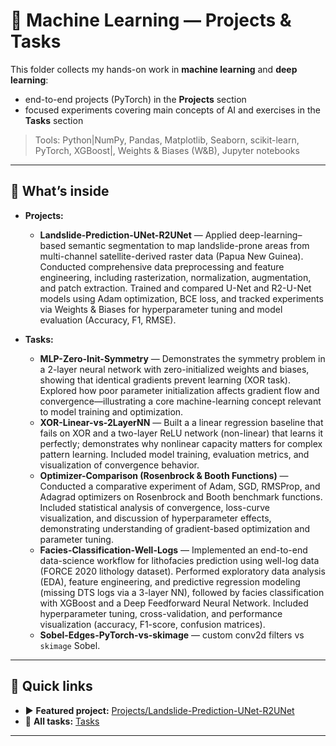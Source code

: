 # 🧠 Machine Learning — Projects & Tasks

This folder collects my hands-on work in **machine learning** and **deep learning**:
- end-to-end projects (PyTorch) in the **Projects** section
- focused experiments covering main concepts of AI and exercises in the **Tasks** section

> Tools: Python|NumPy, Pandas, Matplotlib, Seaborn, scikit-learn, PyTorch, XGBoost|, Weights & Biases (W&B), Jupyter notebooks

---

## 🚀 What’s inside

- **Projects:**
  - **Landslide-Prediction-UNet-R2UNet** — Applied deep-learning–based semantic segmentation to map landslide-prone areas from multi-channel satellite-derived raster data (Papua New Guinea). Conducted comprehensive data preprocessing and feature engineering, including rasterization, normalization, augmentation, and patch extraction. Trained and compared U-Net and R2-U-Net models using Adam optimization, BCE loss, and tracked experiments via Weights & Biases for hyperparameter tuning and model evaluation (Accuracy, F1, RMSE).
  
- **Tasks:**
  - **MLP-Zero-Init-Symmetry** — Demonstrates the symmetry problem in a 2-layer neural network with zero-initialized weights and biases, showing that identical gradients prevent learning (XOR task). Explored how poor parameter initialization affects gradient flow and convergence—illustrating a core machine-learning concept relevant to model training and optimization.
  - **XOR-Linear-vs-2LayerNN** — Built a a linear regression baseline that fails on XOR and a two-layer ReLU network (non-linear) that learns it perfectly; demonstrates why nonlinear capacity matters for complex pattern learning. Included model training, evaluation metrics, and visualization of convergence behavior.
  - **Optimizer-Comparison (Rosenbrock & Booth Functions)** — Conducted a comparative experiment of Adam, SGD, RMSProp, and Adagrad optimizers on Rosenbrock and Booth benchmark functions. Included statistical analysis of convergence, loss-curve visualization, and discussion of hyperparameter effects, demonstrating understanding of gradient-based optimization and parameter tuning.
  - **Facies-Classification-Well-Logs** — Implemented an end-to-end data-science workflow for lithofacies prediction using well-log data (FORCE 2020 lithology dataset). Performed exploratory data analysis (EDA), feature engineering, and predictive regression modeling (missing DTS logs via a 3-layer NN), followed by facies classification with XGBoost and a Deep Feedforward Neural Network. Included hyperparameter tuning, cross-validation, and performance visualization (accuracy, F1-score, confusion matrices).
  - **Sobel-Edges-PyTorch-vs-skimage** — custom conv2d filters vs `skimage` Sobel.

---

## 🔎 Quick links

- ▶️ **Featured project:** [Projects/Landslide-Prediction-UNet-R2UNet](./Projects/Landslide-Prediction-UNet-R2UNet/)
- 🧩 **All tasks:** [Tasks](./Tasks/)

---
